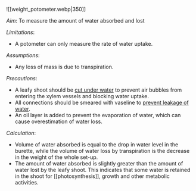 ![[weight_potometer.webp|350]]

*Aim*: To measure the amount of water absorbed and lost

*Limitations*:
- A potometer can only measure the rate of water uptake.

*Assumptions*:
- Any loss of mass is due to transpiration.

*Precautions*:
- A leafy shoot should be <u>cut under water</u> to <span class="hi-green">prevent air bubbles</span> from entering the xylem vessels and <span class="hi-green">blocking water uptake</span>.
- All connections should be smeared with <span class="hi-blue">vaseline</span> to <u>prevent leakage of water</u>.
- An oil layer is added to prevent the evaporation of water, which can cause overestimation of water loss.

*Calculation*:
- Volume of water absorbed is equal to the drop in water level in the burette, while the volume of water loss by transpiration is the decrease in the weight of the whole set-up.
- The amount of water absorbed is slightly greater than the amount of water lost by the leafy shoot. This indicates that some water is retained in the shoot for [[photosynthesis]], growth and other metabolic activities.
